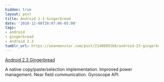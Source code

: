 ```yaml
---
hidden: true
layout: post
title: Android 2.3 Gingerbread
date: '2010-12-08T20:07:06-05:00'
tags:
- android
- gingerbread
- android 2.3
tumblr_url: https://seanmonstar.com/post/2148609168/android-23-gingerbread
---
```

[Android 2.3 Gingerbread](http://developer.android.com/sdk/android-2.3-highlights.html)  

A native copy/paste/selection implementation. Improved power management. Near field communication. Gyroscope API.

